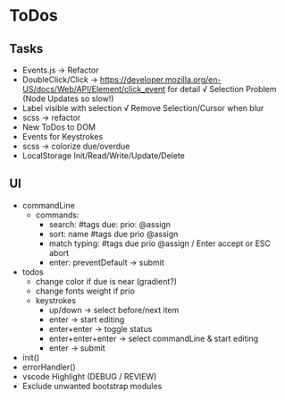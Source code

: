 # ToDos

## Tasks
- Events.js -> Refactor
- DoubleClick/Click -> https://developer.mozilla.org/en-US/docs/Web/API/Element/click_event for detail
√ Selection Problem (Node Updates so slow!)
- Label visible with selection
√ Remove Selection/Cursor when blur
- scss -> refactor
- New ToDos to DOM
- Events for Keystrokes
- scss -> colorize due/overdue
- LocalStorage Init/Read/Write/Update/Delete

## UI
- commandLine
  - commands:
    - search: #tags due: prio: @assign
    - sort: name #tags due prio @assign
    - match typing: #tags due prio @assign / Enter accept or ESC abort
    - enter: preventDefault -> submit
- todos
  - change color if due is near (gradient?)
  - change fonts weight if prio
  - keystrokes
    - up/down -> select before/next item
    - enter -> start editing
    - enter+enter -> toggle status
    - enter+enter+enter -> select commandLine & start editing
    - enter -> submit    
- init()
- errorHandler()
- vscode Highlight (DEBUG / REVIEW)
- Exclude unwanted bootstrap modules